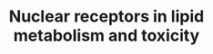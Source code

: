---
annotations:
- type: Pathway Ontology
  value: lipid metabolic pathway
authors:
- S.Burel
- MaintBot
- Khanspers
- Susan
- Cizar
- Ddigles
- Mkutmon
description: Nuclear receptors are transcription factors that are activated upon binding
  to its ligands. Initially, they had been classified as classic endocrine nuclear
  hormone receptors and orphan receptors. However, further studies have led to the
  identification of lipid ligands for some of these adopted orphan receptors, which
  are responsible for lipid metabolism, storage or elimination. One of the characteristics
  of these receptors is that they act by forming heterodimers with retinoid X receptor
  (RXR). The receptors include peroxisome proliferators-Activated receptors (PPARs)
  for fatty acids, liver X receptor (LCR) for oxysterols, Farnesoid X receptors (FXR)
  for bile acids and steroid xenobiotic receptor/X receptor (SXR/PXR or Nsil2) for
  xenobiotics. Other orphan receptors also require RXR for its functions are vitamin
  D receptor (VDR) for vitamin D and retinoic acid receptor (RAR) for retinoid acids,
  although these receptors are not involved in lipid metabolism. Upon binding to various
  ligands, three classes of proteins are synthesized including lipid binding proteins,
  the ATP-binding cassette (ABC) transporters and cytochrome P450 member proteins
  which catalyzes lipid anabolism, metabolism and elimination. In addition to lipid
  metabolism, some members of the cytochrome P450 family genes are responsible for
  activation of procarcinogens, detoxification of environmental toxins and metabolism
  of drugs and xenobiotics. In particular, CAR, Nsil2 and recently identified VDR
  are important in up-regulation of these cytochromes. Of all the human cytochrome
  P450 genes, only a few CYP1A2, CYP2C9, CYP2C19, CYP2D6, CYP2E1 and CYP3A4 account
  for most toxicity effects, specifically CYP3A is responsible for clearing approximately
  half of the clinically prescribed drugs. For instance, acetaminophen, one of the
  most commonly used drug, is toxic in high doses due to the activation of CAR and
  the drugs subsequent conversion to acetyl-p-benzoquinone imine (NAPQI) by CYP1A2,
  CYP2E1 and CYP3A.
last-edited: 2019-09-17
organisms:
- Rattus norvegicus
redirect_from:
- /index.php/Pathway:WP139
- /instance/WP139
schema-jsonld:
- '@context': https://schema.org/
  '@id': https://wikipathways.github.io/pathways/WP139.html
  '@type': Dataset
  creator:
    '@type': Organization
    name: WikiPathways
  description: Nuclear receptors are transcription factors that are activated upon
    binding to its ligands. Initially, they had been classified as classic endocrine
    nuclear hormone receptors and orphan receptors. However, further studies have
    led to the identification of lipid ligands for some of these adopted orphan receptors,
    which are responsible for lipid metabolism, storage or elimination. One of the
    characteristics of these receptors is that they act by forming heterodimers with
    retinoid X receptor (RXR). The receptors include peroxisome proliferators-Activated
    receptors (PPARs) for fatty acids, liver X receptor (LCR) for oxysterols, Farnesoid
    X receptors (FXR) for bile acids and steroid xenobiotic receptor/X receptor (SXR/PXR
    or Nsil2) for xenobiotics. Other orphan receptors also require RXR for its functions
    are vitamin D receptor (VDR) for vitamin D and retinoic acid receptor (RAR) for
    retinoid acids, although these receptors are not involved in lipid metabolism.
    Upon binding to various ligands, three classes of proteins are synthesized including
    lipid binding proteins, the ATP-binding cassette (ABC) transporters and cytochrome
    P450 member proteins which catalyzes lipid anabolism, metabolism and elimination.
    In addition to lipid metabolism, some members of the cytochrome P450 family genes
    are responsible for activation of procarcinogens, detoxification of environmental
    toxins and metabolism of drugs and xenobiotics. In particular, CAR, Nsil2 and
    recently identified VDR are important in up-regulation of these cytochromes. Of
    all the human cytochrome P450 genes, only a few CYP1A2, CYP2C9, CYP2C19, CYP2D6,
    CYP2E1 and CYP3A4 account for most toxicity effects, specifically CYP3A is responsible
    for clearing approximately half of the clinically prescribed drugs. For instance,
    acetaminophen, one of the most commonly used drug, is toxic in high doses due
    to the activation of CAR and the drugs subsequent conversion to acetyl-p-benzoquinone
    imine (NAPQI) by CYP1A2, CYP2E1 and CYP3A.
  keywords:
  - Cyp2e1
  - Fatty Acids
  - Abca1
  - Cyp2b2
  - Cyp4b1
  - abcg6
  - CYP4A11
  - Abcb1a
  - Nr1h3
  - Abcc3
  - Rarg
  - Abcd3
  - RARB
  - Isoprenoids
  - Ppard
  - Cyp7a1
  - Cyp26a1
  - Cyp2c
  - CYP27B1
  - Nr1h4
  - Abcb4
  - Cholesterol
  - CYP3A4
  - Cyp8b1
  - Steroids
  - Acetyl CoA
  - Lanosterol
  - ABCB11
  - Abcg5
  - Nr1i3
  - Calcitriol
  - Retinoic acid
  - Oxysterol
  - Vdr
  - Cyp1a2
  - Bile Acids
  - ABCC2
  - Ppara
  - Cyp24a1
  - Pparg
  - Abcb1
  - Abcg1
  - 7-Dehydrocholesterol
  - Abcd2
  - Nr1i2
  - Rara
  license: CC0
  name: Nuclear receptors in lipid metabolism and toxicity
seo: CreativeWork
title: Nuclear receptors in lipid metabolism and toxicity
wpid: WP139
---
